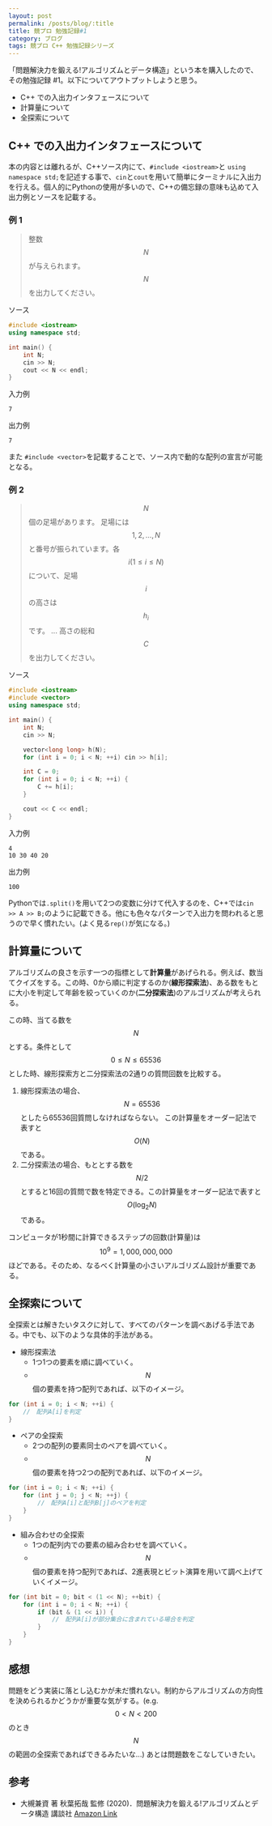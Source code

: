 ```yaml
---
layout: post
permalink: /posts/blog/:title
title: 競プロ 勉強記録#1
category: ブログ
tags: 競プロ C++ 勉強記録シリーズ
---
```


「問題解決力を鍛える!アルゴリズムとデータ構造」という本を購入したので、その勉強記録 #1。以下についてアウトプットしようと思う。
* C++ での入出力インタフェースについて
* 計算量について
* 全探索について
<!--more-->

## C++ での入出力インタフェースについて

本の内容とは離れるが、C++ソース内にて、`#include <iostream>`と `using namespace std;`を記述する事で、`cin`と`cout`を用いて簡単にターミナルに入出力を行える。個人的にPythonの使用が多いので、C++の備忘録の意味も込めて入出力例とソースを記載する。

### 例 1
> 整数 $$ N $$ が与えられます。 $$ N $$ を出力してください。

ソース
```cpp
#include <iostream>
using namespace std;

int main() {
    int N;
    cin >> N;
    cout << N << endl;
}
```
入力例
```
7
```

出力例
```
7
```

また `#include <vector>`を記載することで、ソース内で動的な配列の宣言が可能となる。

### 例 2
> $$N$$ 個の足場があります。 足場には $$ 1,2,…,N $$ と番号が振られています。各 $$ i (1 \leq i \leq N) $$ について、足場 $$ i $$ の高さは $$ h_i $$ です。 ... 高さの総和 $$ C $$ を出力してください。

ソース
```cpp
#include <iostream>
#include <vector>
using namespace std;

int main() {
    int N;
    cin >> N;

    vector<long long> h(N);
    for (int i = 0; i < N; ++i) cin >> h[i];

    int C = 0;
    for (int i = 0; i < N; ++i) {
        C += h[i];
    }

    cout << C << endl;    
}
```

入力例
```
4
10 30 40 20
```

出力例
```
100
```

Pythonでは`.split()`を用いて2つの変数に分けて代入するのを、C++では`cin >> A >> B;`のように記載できる。他にも色々なパターンで入出力を問われると思うので早く慣れたい。(よく見る`rep()`が気になる。)

## 計算量について

アルゴリズムの良さを示す一つの指標として**計算量**があげられる。例えば、数当てクイズをする。この時、0から順に判定するのか(**線形探索法**)、ある数をもとに大小を判定して年齢を絞っていくのか(**二分探索法**)のアルゴリズムが考えられる。

この時、当てる数を $$ N $$とする。条件として $$ 0 \leq N \leq 65536 $$ とした時、線形探索方と二分探索法の2通りの質問回数を比較する。
1. 線形探索法の場合、 $$ N = 65536 $$ としたら65536回質問しなければならない。 この計算量をオーダー記法で表すと $$ O(N) $$ である。
2. 二分探索法の場合、もととする数を $$ N/2 $$とすると16回の質問で数を特定できる。この計算量をオーダー記法で表すと $$ O(\log_2 N) $$ である。

コンピュータが1秒間に計算できるステップの回数(計算量)は $$ 10^{9} = 1,000,000,000 $$ ほどである。そのため、なるべく計算量の小さいアルゴリズム設計が重要である。

## 全探索について

全探索とは解きたいタスクに対して、すべてのパターンを調べあげる手法である。中でも、以下のような具体的手法がある。
* 線形探索法
    * 1つ1つの要素を順に調べていく。
    * $$ N $$個の要素を持つ配列であれば、以下のイメージ。
    
```cpp
for (int i = 0; i < N; ++i) {
    //　配列A[i]を判定
}
```

* ペアの全探索
    * 2つの配列の要素同士のペアを調べていく。
    * $$ N $$個の要素を持つ2つの配列であれば、以下のイメージ。

```cpp
for (int i = 0; i < N; ++i) {
    for (int j = 0; j < N; ++j) {
        //　配列A[i]と配列B[j]のペアを判定
    }
}
```
* 組み合わせの全探索
    * 1つの配列内での要素の組み合わせを調べていく。
    * $$ N $$個の要素を持つ配列であれば、2進表現とビット演算を用いて調べ上げていくイメージ。

```cpp
for (int bit = 0; bit < (1 << N); ++bit) {
    for (int i = 0; i < N; ++i) {
        if (bit & (1 << i)) {
            //　配列A[i]が部分集合に含まれている場合を判定
        }
    }
}
```

## 感想

問題をどう実装に落とし込むかが未だ慣れない。制約からアルゴリズムの方向性を決められるかどうかが重要な気がする。(e.g. $$ 0 < N < 200 $$のとき$$ N $$の範囲の全探索であればできるみたいな...) あとは問題数をこなしていきたい。

## 参考
* 大槻兼資 著 秋葉拓哉 監修 (2020)．問題解決力を鍛える!アルゴリズムとデータ構造 講談社
[Amazon Link](https://www.amazon.co.jp/%E5%95%8F%E9%A1%8C%E8%A7%A3%E6%B1%BA%E5%8A%9B%E3%82%92%E9%8D%9B%E3%81%88%E3%82%8B-%E3%82%A2%E3%83%AB%E3%82%B4%E3%83%AA%E3%82%BA%E3%83%A0%E3%81%A8%E3%83%87%E3%83%BC%E3%82%BF%E6%A7%8B%E9%80%A0-KS%E6%83%85%E5%A0%B1%E7%A7%91%E5%AD%A6%E5%B0%82%E9%96%80%E6%9B%B8-%E5%A4%A7%E6%A7%BB-%E5%85%BC%E8%B3%87/dp/4065128447)